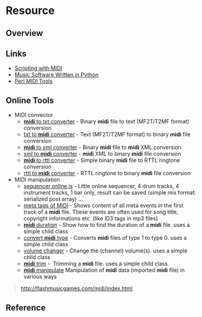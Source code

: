 # Resource

## Overview

## Links

- [Scripting with MIDI](http://seandon4.tripod.com)
- [Music Software Written in Python](https://wiki.python.org/moin/PythonInMusic)
- [Perl MIDI Tools](http://interglacial.com/~sburke/midi-perl/)

## Online Tools

- MIDI convector
    - <a href="http://flashmusicgames.com/midi/mid2txt.php"><b>midi</b> to txt converter</a> - Binary <b>midi</b> file to text (MF2T/T2MF format) conversion
    - <a href="http://flashmusicgames.com/midi/txt2mid.php">txt to <b>midi</b> converter</a> - Text (MF2T/T2MF format) to binary <b>midi</b> file conversion
    - <a href="http://flashmusicgames.com/midi/mid2xml.php"><b>midi</b> to xml converter</a> - Binary <b>midi</b> file to <b>midi</b> XML conversion
    - <a href="http://flashmusicgames.com/midi/xml2mid.php">xml to <b>midi</b>  converter</a> - <b>midi</b> XML to binary <b>midi</b> file conversion
    - <a href="http://flashmusicgames.com/midi/mid2rttl.php"><b>midi</b> to rttl converter</a> - Simple binary <b>midi</b> file to RTTL ringtone conversion
    - <a href="http://flashmusicgames.com/midi/rttl2mid.php">rttl to <b>midi</b> converter</a> - RTTL ringtone to binary <b>midi</b> file conversion
- MIDI manipulation
	- <a href="http://flashmusicgames.com/midi/sequencer.php">sequencer online js</a> - Little online sequencer, 4 drum tracks, 4 instrument tracks, 1 bar only, result can be saved (simple mix format: serialized post array) ...
	- <a href="http://flashmusicgames.com/midi/meta.php">meta tags of MIDI</a> - Shows content of all meta events in the first track of a <b>midi</b> file. These events are often used for song title, copyright informations etc. (like ID3 tags in mp3 files)
	- <a href="http://flashmusicgames.com/midi/duration.php"><b>midi</b> duration</a> - Show how to find the duration of a <b>midi</b> file. uses a simple child class
	- <a href="http://flashmusicgames.com/midi/convert.php">convert <b>midi</b> type</a> - Converts <b>midi</b> files of type 1 to type 0. uses a simple child class
	- <a href="http://flashmusicgames.com/midi/volume.php">volume changer</a> - Change the (channel) volume(s). uses a simple child class
	- <a href="http://flashmusicgames.com/midi/trim.php"><b>midi</b> trim</a> -&nbsp; Trimming a <b>midi</b> file. uses a simple child class
    - <a href="http://flashmusicgames.com/midi/manipulate.php"><b>midi</b> manipulate</a> Manipulation of <b>midi</b> data (imported <b>midi</b> file) in various ways

> http://flashmusicgames.com/midi/index.html

## Reference

